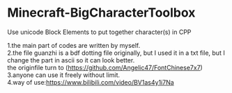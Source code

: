 # Minecraft-BigCharacterToolbox
Use unicode Block Elements to put together character(s) in CPP

1.the main part of codes are written by myself.  
2.the file guanzhi is a bdf dotting file originally, but I used it in a txt file, but I change the part in ascii so it can look better.  
the originfile turn to (https://github.com/Angelic47/FontChinese7x7)  
3.anyone can use it freely without limit.  
4.way of use:https://www.bilibili.com/video/BV1as4y1i7Na
